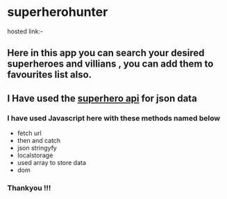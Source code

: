 # superherohunter 
hosted link:-



## Here in this app you can search your desired superheroes and villians , you can add them to favourites list also.

## I Have used the [superhero api](https://superheroapi.com/) for json data 

### I have used Javascript here with these methods named below 

- fetch url
- then and catch
- json stringyfy
- localstorage 
- used array to store data
- dom 

### Thankyou !!!
